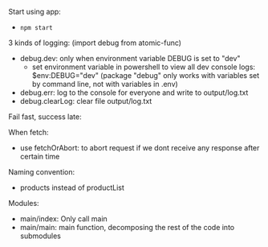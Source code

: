 Start using app:
- `npm start`

3 kinds of logging: (import debug from atomic-func)
- debug.dev: only when environment variable DEBUG is set to "dev"
    - set environment variable in powershell to view all dev console logs: $env:DEBUG="dev" (package "debug" only works with variables set by command line, not with variables in .env)
- debug.err: log to the console for everyone and write to output/log.txt
- debug.clearLog: clear file output/log.txt

Fail fast, success late:


When fetch:
- use fetchOrAbort: to abort request if we dont receive any response after certain time

Naming convention:
- products instead of productList

Modules:
- main/index: Only call main 
- main/main: main function, decomposing the rest of the code into submodules

 
